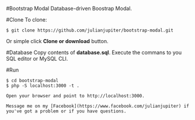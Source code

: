 #Bootstrap Modal
Database-driven Boostrap Modal.

#Clone
To clone:
```
$ git clone https://github.com/julianjupiter/bootstrap-modal.git
```

Or simple click **Clone or download** button.

#Database
Copy contents of **database.sql**. Execute the commans to you SQL editor or MySQL CLI.

#Run
```
$ cd bootstrap-modal
$ php -S localhost:3000 -t .

Open your browser and point to http://localhost:3000.

Message me on my [Facebook](https://www.facebook.com/julianjupiter) if you've got a problem or if you have questions.